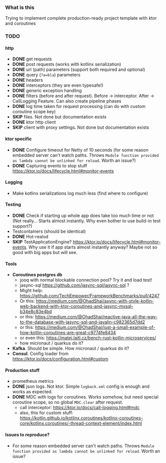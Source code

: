 ### What is this 

Trying to implement complete production-ready project template with ktor and coroutines

### TODO

#### http

- **DONE** get requests
- **DONE** post requests (works with kotlinx serialization)
- **DONE** url (path) parameters (support both required and optional)
- **DONE** query (`?a=bla`) parameters
- **DONE** headers
- **DONE** interceptors (they are even typesafe!)
- **DONE** generic exception handling
- **DONE** filters (before and after request). Before -> interceptor. After -> CallLogging Feature. 
Can also create pipeline phases
- **DONE** log time taken for request processing (can do with custom coroutine scope key)
- **SKIP** files. Not done but documentation exists
- **DONE** ktor http client 
- **SKIP** client with proxy settings. Not done but documentation exists

#### ktor specific

- **DONE** Configure timeout for Netty of 10 seconds (for some reason embedded server can't watch paths. 
Throws `Module function provided as lambda cannot be unlinked for reload`. Worth an issue?)
- **DONE** Capturing events to stop stuff https://ktor.io/docs/lifecycle.html#monitor-events


#### Logging

- Make kotlinx serializations log much less (find where to configure)

#### Testing

- **DONE** Check if starting up whole app does take too much time or not (Not really... Starts almost instantly. Why 
even bother to use build-in test support?)
- Testcontainers (should be identical)
- **DONE** Hot-realod
- **SKIP** TestApplicationEngine? https://ktor.io/docs/lifecycle.html#monitor-events. Why use it if app starts almost 
instantly anyway? Maybe not so good with big apps but will see.

#### Tools

- **Coroutines postgres db**
    - jooq with normal blockable connection pool? Try it and load test!
    - jasync-sql https://github.com/jasync-sql/jasync-sql ?
    - Might help: https://github.com/TechEmpower/FrameworkBenchmarks/pull/4247
    - Or this: https://medium.com/@OhadShai/async-with-style-kotlin-web-backend-with-ktor-coroutines-and-jasync-mysql-b34e8c83e4bd
    - or this: https://medium.com/@OhadShai/reactive-java-all-the-way-to-the-database-with-jasync-sql-and-javalin-c982365d7dd2
    - or this: https://medium.com/@OhadShai/just-a-small-example-of-how-kotlin-coroutines-are-great-c9774fe8434
    - or even this: https://matej.laitl.cz/bench-rust-kotlin-microservices/
    - how micronaut / quarkus do it?
- **Kafka**. Should be simple. How micronaut / quarkus do it?
- **Consul**. Config loader from https://ktor.io/docs/configuration.html#custom 

#### Production stuff

- prometheus metrics
- **DONE** json logs. Not ktor. Simple `logback.xml` config is enough and works as expected.
- **DONE** MDC with logs for coroutines. Works somehow, but need special coroutine scope, so no global `MDC.clear` after 
request.
    - call interceptor: https://ktor.io/docs/call-logging.html#mdc
    - also, this for custom stuff: https://kotlin.github.io/kotlinx.coroutines/kotlinx-coroutines-core/kotlinx.coroutines/-thread-context-element/index.html


#### Issues to reproduce?

- For some reason embedded server can't watch paths.  Throws 
`Module function provided as lambda cannot be unlinked for reload`. Worth an issue?
